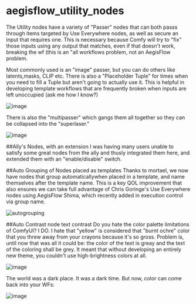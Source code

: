 # aegisflow_utility_nodes
The Utility nodes have a variety of "Passer" nodes that can both passs through items targeted by Use Everywhere nodes, as well as secure an input that requires one. This is necessary because Comfy will try to "fix" those inputs using any output that matches, even if that doesn't work, breaking the wf (this is an "all workflows problem, not an AegisFlow problem.

Most commonly used is an "image" passer, but you can do others like latents,masks, CLIP etc. There is also a "Placeholder Tuple" for times when you need to fill a Tuple but aren't going to actually use it. This is helpful in developing template workflows that are frequently broken when inputs are left unoccupied (ask me how I know?)

![image](https://github.com/aegis72/aegisflow_utility_nodes/assets/118572301/f1157839-d454-4622-b5cd-b39a26678fec)


There is also the "multipasser" which gangs them all together so they can be collapsed into the "superlaser."

![image](https://github.com/aegis72/aegisflow_utility_nodes/assets/118572301/21eeb471-9247-4463-aca8-5437e1f6640a)


##Ally's Nodes, with an extension
I was having many users unable to satisfy some great nodes from the ally and thusly integrated them here, and extended them with an "enable/disable" switch. 

##Auto Grouping of Nodes placed as templates
Thanks to mortael, we now have nodes that group automaticallywhen placed in a template, and name themselves after the template name. This is a key QOL improvement that also ensures we can take full advantage of Chris Goringe's Use Everywhere nodes using AegisFlow Shima, which recently added in execution control via group name.

![autogrouping](https://github.com/aegis72/aegisflow_utility_nodes/assets/118572301/4147c1c1-2170-474c-b750-55545184ed9b)


##Auto Contrast node text contrast
Do you hate the color palette limitations of ComfyUI? I DO. I hate that "yellow" is considered that "burnt ochre" color that you threw away from your crayons because it's so gross. Problem is, until now that was all it could be: the color of the text is greay and the text of the coloring shall be grey. It meant that without developing an entirely new theme, you couldn't use high-brightness colors at all.

![image](https://github.com/aegis72/aegisflow_utility_nodes/assets/118572301/caea02a0-1872-4356-bccd-efa6efdd7594)


The world was a dark place. It was a dark time. But now, color can come back into your WFs:

![image](https://github.com/aegis72/aegisflow_utility_nodes/assets/118572301/23d4439c-1848-4976-8137-d8e727cdb5ce)
